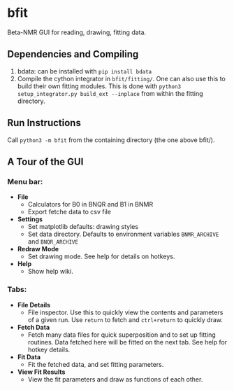 # bfit
Beta-NMR GUI for reading, drawing, fitting data. 

## Dependencies and Compiling

1. bdata: can be installed with `pip install bdata` 
2. Compile the cython integrator in `bfit/fitting/`. One can also use this to build their own fitting modules. This is done with  `python3 setup_integrator.py build_ext --inplace` from within the fitting directory. 

## Run Instructions

Call `python3 -m bfit` from the containing directory (the one above bfit/). 

## A Tour of the GUI

### Menu bar: 

* **File**
    * Calculators for B0 in BNQR and B1 in BNMR
    * Export fetche data to csv file
* **Settings**
    * Set matplotlib defaults: drawing styles
    * Set data directory. Defaults to environment variables `BNMR_ARCHIVE` and `BNQR_ARCHIVE`
* **Redraw Mode**
    * Set drawing mode. See help for details on hotkeys. 
* **Help**
    * Show help wiki.

### Tabs:

* **File Details**
    * File inspector. Use this to quickly view the contents and parameters of a given run. Use `return` to fetch and `ctrl+return` to quickly draw. 
* **Fetch Data**
    * Fetch many data files for quick superposition and to set up fitting routines. Data fetched here will be fitted on the next tab. See help for hotkey details. 
* **Fit Data**
    * Fit the fetched data, and set fitting parameters. 
* **View Fit Results**
    * View the fit parameters and draw as functions of each other. 